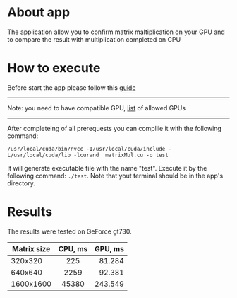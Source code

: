 # About app

The application allow you to confirm matrix maltiplication on your GPU and to compare the result with multiplication completed on CPU

# How to execute
Before start the app please follow this [guide](https://docs.nvidia.com/cuda/cuda-installation-guide-linux/index.html)

---

Note: you need to have compatible GPU, [list](https://developer.nvidia.com/cuda-gpus) of allowed GPUs

---

After completeing of all prerequests you can complile it with the following command:

`/usr/local/cuda/bin/nvcc -I/usr/local/cuda/include -L/usr/local/cuda/lib -lcurand  matrixMul.cu -o test`

It will generate executable file with the name "test".
Execute it by the following command: `./test`. Note that yout terminal should be in the app's directory.  

# Results

The results were tested on GeForce gt730.

| Matrix size   | CPU, ms       | GPU, ms|
| ------------- |:-------------:| -----: |
| 320x320       | 225           | 81.284 |
| 640x640       | 2259          | 92.381 |
| 1600x1600     | 45380         | 243.549|
